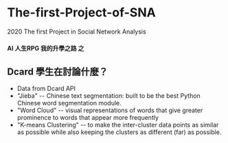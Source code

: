 # The-first-Project-of-SNA
2020 The first Project in Social Network Analysis


#### AI 人生RPG 我的升學之路 之
##   Dcard 學生在討論什麼？ 

- Data from Dcard API
- "Jieba" --  Chinese text segmentation: built to be the best Python Chinese word segmentation module.
- "Word Cloud" -- visual representations of words that give greater prominence to words that appear more frequently
- "K-means Clustering" -- to make the inter-cluster data points as similar as possible while also keeping the clusters as different (far) as possible. 
